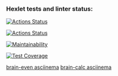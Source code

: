 ### Hexlet tests and linter status:
[![Actions Status](https://github.com/rouzrise/frontend-project-lvl1/workflows/hexlet-check/badge.svg)](https://github.com/rouzrise/frontend-project-lvl1/actions)

[![Actions Status](https://github.com/rouzrise/frontend-project-lvl1/workflows/linting/badge.svg)](https://github.com/rouzrise/frontend-project-lvl1/actions)

[![Maintainability](https://api.codeclimate.com/v1/badges/a99a88d28ad37a79dbf6/maintainability)](https://codeclimate.com/github/codeclimate/codeclimate/maintainability)

[![Test Coverage](https://api.codeclimate.com/v1/badges/a99a88d28ad37a79dbf6/test_coverage)](https://codeclimate.com/github/codeclimate/codeclimate/test_coverage)

[brain-even asciinema](https://asciinema.org/a/jGeVfRPIcf4wrKqn27Uj4C5RK)
[brain-calc asciinema](https://asciinema.org/a/AFT94uBnB3J8UIZ1S7stMQlKR)
